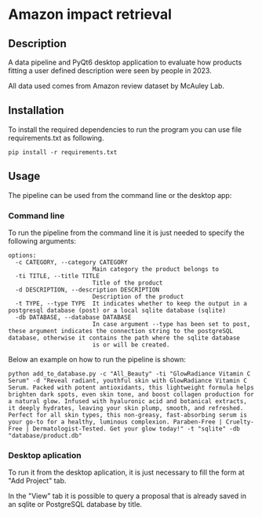 # Amazon impact retrieval

## Description

A data pipeline and PyQt6 desktop application to evaluate how products fitting a user defined description were seen by
people in 2023.

All data used comes from Amazon review dataset by McAuley Lab.

## Installation

To install the required dependencies to run the program you can use
file requirements.txt as following.

```
pip install -r requirements.txt
```

## Usage

The pipeline can be used from the command line or the desktop app:

### Command line

To run the pipeline from the command line it is just needed to specify the
following arguments:

```
options:
  -c CATEGORY, --category CATEGORY
                        Main category the product belongs to
  -ti TITLE, --title TITLE
                        Title of the product
  -d DESCRIPTION, --description DESCRIPTION
                        Description of the product
  -t TYPE, --type TYPE  It indicates whether to keep the output in a postgresql database (post) or a local sqlite database (sqlite)
  -db DATABASE, --database DATABASE
                        In case argument --type has been set to post, these argument indicates the connection string to the postgreSQL database, otherwise it contains the path where the sqlite database
                        is or will be created.
```
Below an example on how to run the pipeline is shown:

```
python add_to_database.py -c "All_Beauty" -ti "GlowRadiance Vitamin C Serum" -d "Reveal radiant, youthful skin with GlowRadiance Vitamin C Serum. Packed with potent antioxidants, this lightweight formula helps brighten dark spots, even skin tone, and boost collagen production for a natural glow. Infused with hyaluronic acid and botanical extracts, it deeply hydrates, leaving your skin plump, smooth, and refreshed. Perfect for all skin types, this non-greasy, fast-absorbing serum is your go-to for a healthy, luminous complexion. Paraben-Free | Cruelty-Free | Dermatologist-Tested. Get your glow today!" -t "sqlite" -db "database/product.db"
```

### Desktop aplication

To run it from the desktop aplication, it is just necessary to fill the form at 
"Add Project" tab.

In the "View" tab it is possible to query a proposal that is already saved in an sqlite or PostgreSQL database by title.